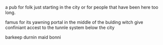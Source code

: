 a pub for folk just starting in the city or for people that have been here too long.

famus for its yawning portal in the middle of the bulding witch give confiniant accest to the tunnle system below the city

barkeep durnin
maid bonni
